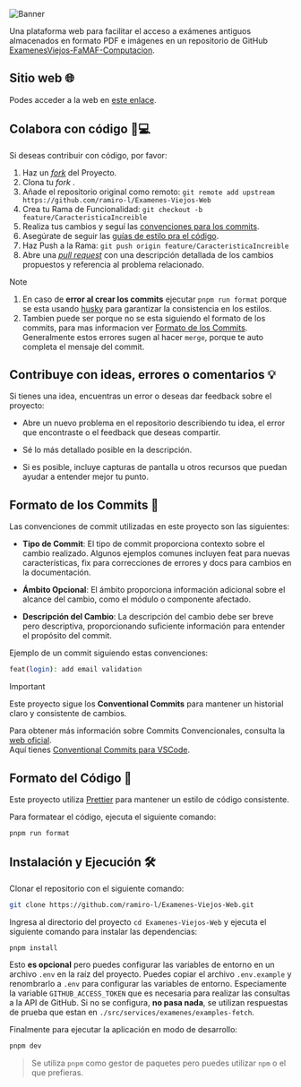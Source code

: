 ![Banner](https://github.com/user-attachments/assets/648237ff-ab5a-444b-aee4-832829f0ed57)

Una plataforma web para facilitar el acceso a exámenes antiguos almacenados en formato PDF e imágenes en un repositorio de GitHub [ExamenesViejos-FaMAF-Computacion](https://github.com/ExamenesViejos-FaMAF-Computacion/ExamenesViejos-FaMAF-Computacion).

## Sitio web 🌐

Podes acceder a la web en [este enlace](https://examenes-viejos.pages.dev/).

## Colabora con código 🤝💻

Si deseas contribuir con código, por favor:

1. Haz un [_fork_](https://github.com/ramiro-l/Examenes-Viejos-Web/fork) del Proyecto.
2. Clona tu _fork_ .
3. Añade el repositorio original como remoto:
   `git remote add upstream https://github.com/ramiro-l/Examenes-Viejos-Web`
4. Crea tu Rama de Funcionalidad:
   `git checkout -b feature/CaracteristicaIncreible`
5. Realiza tus cambios y seguí las [convenciones para los commits](#formato-de-los-commits-📝).
6. Asegúrate de seguir las [guías de estilo pra el código](#formato-del-código-🎨).
7. Haz Push a la Rama:
   `git push origin feature/CaracteristicaIncreible`
8. Abre una [_pull request_](https://github.com/ramiro-l/Examenes-Viejos-Web/pulls) con una descripción detallada de los cambios propuestos y referencia al problema relacionado.

> [!NOTE]
>
> 1. En caso de **error al crear los commits** ejecutar `pnpm run format` porque se esta usando [husky](https://typicode.github.io/husky/) para garantizar la consistencia en los estilos.
> 2. Tambien puede ser porque no se esta siguiendo el formato de los commits, para mas informacion ver [Formato de los Commits](#formato-de-los-commits-📝). Generalmente estos errores sugen al hacer `merge`, porque te auto completa el mensaje del commit.

## Contribuye con ideas, errores o comentarios 💡

Si tienes una idea, encuentras un error o deseas dar feedback sobre el proyecto:

-   Abre un nuevo problema en el repositorio describiendo tu idea, el error que encontraste o el feedback que deseas compartir.

-   Sé lo más detallado posible en la descripción.

-   Si es posible, incluye capturas de pantalla u otros recursos que puedan ayudar a entender mejor tu punto.

## Formato de los Commits 📝

Las convenciones de commit utilizadas en este proyecto son las siguientes:

-   **Tipo de Commit**: El tipo de commit proporciona contexto sobre el cambio realizado. Algunos ejemplos comunes incluyen feat para nuevas características, fix para correcciones de errores y docs para cambios en la documentación.

-   **Ámbito Opcional**: El ámbito proporciona información adicional sobre el alcance del cambio, como el módulo o componente afectado.

-   **Descripción del Cambio**: La descripción del cambio debe ser breve pero descriptiva, proporcionando suficiente información para entender el propósito del commit.

Ejemplo de un commit siguiendo estas convenciones:

```bash
feat(login): add email validation
```

> [!IMPORTANT]
> Este proyecto sigue los **Conventional Commits** para mantener un historial claro y consistente de cambios.

Para obtener más información sobre Commits Convencionales, consulta la [web oficial](https://www.conventionalcommits.org/es/v1.0.0/).  
Aquí tienes [Conventional Commits para VSCode](https://marketplace.visualstudio.com/items?itemName=vivaxy.vscode-conventional-commits).

## Formato del Código 🎨

Este proyecto utiliza [Prettier](https://prettier.io/) para mantener un estilo de código consistente.

Para formatear el código, ejecuta el siguiente comando:

```bash
pnpm run format
```

## Instalación y Ejecución 🛠️

Clonar el repositorio con el siguiente comando:

```bash
git clone https://github.com/ramiro-l/Examenes-Viejos-Web.git
```

Ingresa al directorio del proyecto `cd Examenes-Viejos-Web` y ejecuta el siguiente comando para instalar las dependencias:

```bash
pnpm install
```

Esto **es opcional** pero puedes configurar las variables de entorno en un archivo `.env` en la raíz del proyecto. Puedes copiar el archivo `.env.example` y renombrarlo a `.env` para configurar las variables de entorno.
Especiamente la variable `GITHUB_ACCESS_TOKEN` que es necesaria para realizar las consultas a la API de GitHub. Si no se configura, **no pasa nada**, se utilizan respuestas de prueba que estan en `./src/services/examenes/examples-fetch`.

Finalmente para ejecutar la aplicación en modo de desarrollo:

```bash
pnpm dev
```

> Se utiliza `pnpm` como gestor de paquetes pero puedes utilizar `npm` o el que prefieras.
